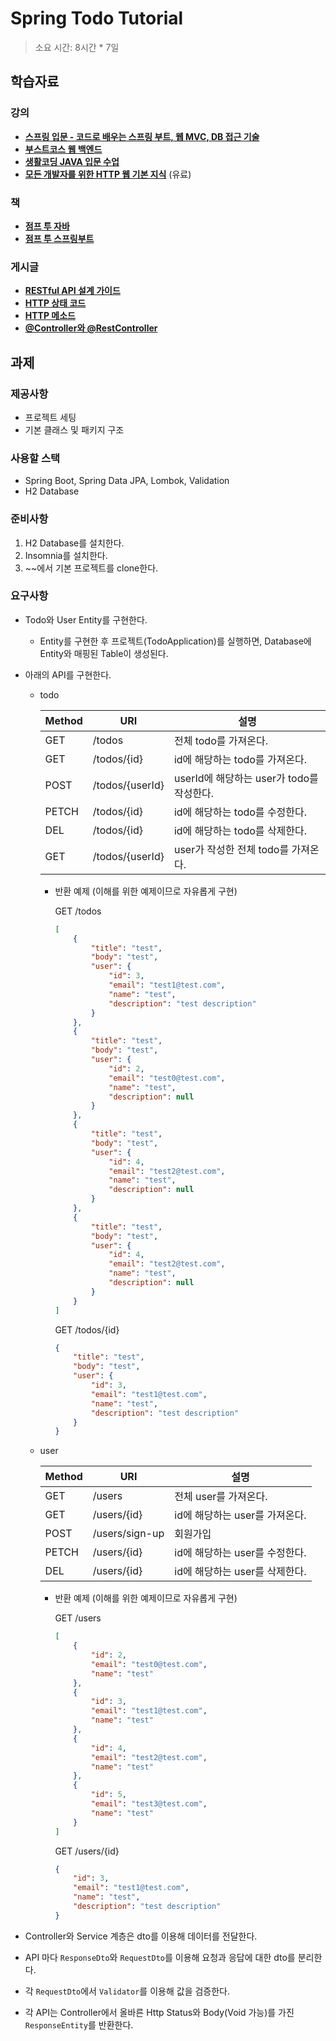 # Spring Todo Tutorial

> 소요 시간: 8시간 * 7일
> 

## 학습자료

### 강의

- ****[스프링 입문 - 코드로 배우는 스프링 부트, 웹 MVC, DB 접근 기술](https://www.inflearn.com/course/%EC%8A%A4%ED%94%84%EB%A7%81-%EC%9E%85%EB%AC%B8-%EC%8A%A4%ED%94%84%EB%A7%81%EB%B6%80%ED%8A%B8/dashboard)****
- [**부스트코스 웹 백엔드**](https://m.boostcourse.org/web326/lectures/28762)
- **[생활코딩 JAVA 입문 수업](https://opentutorials.org/course/3930)**
- **[모든 개발자를 위한 HTTP 웹 기본 지식](https://www.inflearn.com/course/http-%EC%9B%B9-%EB%84%A4%ED%8A%B8%EC%9B%8C%ED%81%AC)** (유료)

### 책

- **[점프 투 자바](https://wikidocs.net/book/31)**
- **[점프 투 스프링부트](https://wikidocs.net/book/7601)**

### 게시글

- [**RESTful API 설계 가이드**](https://sanghaklee.tistory.com/57)
- **[HTTP 상태 코드](https://developer.mozilla.org/ko/docs/Web/HTTP/Status)**
- **[HTTP 메소드](https://developer.mozilla.org/ko/docs/Web/HTTP/Methods)**
- [**@Controller와 @RestController**](https://ch4njun.tistory.com/218)

## 과제

### 제공사항

- 프로젝트 세팅
- 기본 클래스 및 패키지 구조

### 사용할 스택

- Spring Boot, Spring Data JPA, Lombok, Validation
- H2 Database

### 준비사항

1. H2 Database를 설치한다.
2. Insomnia를 설치한다.
3. ~~에서 기본 프로젝트를 clone한다.

### 요구사항

- Todo와 User Entity를 구현한다.
    - Entity를 구현한 후 프로젝트(TodoApplication)를 실행하면, Database에 Entity와 매핑된 Table이 생성된다.

- 아래의 API를 구현한다.
    - todo
        
        
        | Method | URI | 설명 |
        | --- | --- | --- |
        | GET | /todos | 전체 todo를 가져온다. |
        | GET | /todos/{id} | id에 해당하는 todo를 가져온다. |
        | POST | /todos/{userId} | userId에 해당하는 user가 todo를 작성한다. |
        | PETCH | /todos/{id} | id에 해당하는 todo를 수정한다. |
        | DEL | /todos/{id} | id에 해당하는 todo를 삭제한다. |
        | GET | /todos/{userId} | user가 작성한 전체 todo를 가져온다. |
        - 반환 예제 (이해를 위한 예제이므로 자유롭게 구현)
            
            GET /todos
            
            ```json
            [
            	{
            		"title": "test",
            		"body": "test",
            		"user": {
            			"id": 3,
            			"email": "test1@test.com",
            			"name": "test",
            			"description": "test description"
            		}
            	},
            	{
            		"title": "test",
            		"body": "test",
            		"user": {
            			"id": 2,
            			"email": "test0@test.com",
            			"name": "test",
            			"description": null
            		}
            	},
            	{
            		"title": "test",
            		"body": "test",
            		"user": {
            			"id": 4,
            			"email": "test2@test.com",
            			"name": "test",
            			"description": null
            		}
            	},
            	{
            		"title": "test",
            		"body": "test",
            		"user": {
            			"id": 4,
            			"email": "test2@test.com",
            			"name": "test",
            			"description": null
            		}
            	}
            ]
            ```
            
            GET /todos/{id}
            
            ```json
            {
            	"title": "test",
            	"body": "test",
            	"user": {
            		"id": 3,
            		"email": "test1@test.com",
            		"name": "test",
            		"description": "test description"
            	}
            }
            ```
            
    
    - user
        
        
        | Method | URI | 설명 |
        | --- | --- | --- |
        | GET | /users | 전체 user를 가져온다. |
        | GET | /users/{id} | id에 해당하는 user를 가져온다. |
        | POST | /users/sign-up | 회원가입 |
        | PETCH | /users/{id} | id에 해당하는 user를 수정한다. |
        | DEL | /users/{id} | id에 해당하는 user를 삭제한다. |
        - 반환 예제 (이해를 위한 예제이므로 자유롭게 구현)
            
            GET /users
            
            ```json
            [
            	{
            		"id": 2,
            		"email": "test0@test.com",
            		"name": "test"
            	},
            	{
            		"id": 3,
            		"email": "test1@test.com",
            		"name": "test"
            	},
            	{
            		"id": 4,
            		"email": "test2@test.com",
            		"name": "test"
            	},
            	{
            		"id": 5,
            		"email": "test3@test.com",
            		"name": "test"
            	}
            ]
            ```
            
            GET /users/{id}
            
            ```json
            {
            	"id": 3,
            	"email": "test1@test.com",
            	"name": "test",
            	"description": "test description"
            }
            ```
            

- Controller와 Service 계층은 dto를 이용해 데이터를 전달한다.

- API 마다 `ResponseDto`와 `RequestDto`를 이용해 요청과 응답에 대한 dto를 분리한다.

- 각 `RequestDto`에서 `Validator`를 이용해 값을 검증한다.

- 각 API는 Controller에서 올바른 Http Status와 Body(Void 가능)를 가진 `ResponseEntity`를 반환한다.
